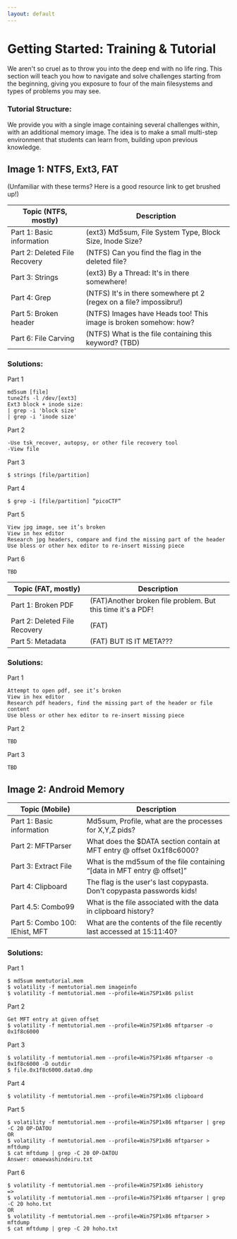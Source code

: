 ```yaml
---
layout: default
---
```


# Getting Started: Training & Tutorial

We aren't so cruel as to throw you into the deep end with no life ring. 
This section will teach you how to navigate and solve challenges starting from the beginning,
giving you exposure to four of the main filesystems and types of problems you may see.


### Tutorial Structure: 

We provide you with a single image containing several challenges within, with an additional memory image. 
The idea is to make a small multi-step environment that students can learn from, building upon previous knowledge.

## Image 1: NTFS, Ext3, FAT

(Unfamiliar with these terms? Here is a good resource link to get brushed up!)

| Topic (NTFS, mostly)          |  Description                                                       |
| ------------                  |-----------------                                                   |
| Part 1: Basic information     | (ext3) Md5sum, File System Type, Block Size, Inode Size?           |
| Part 2: Deleted File Recovery | (NTFS) Can you find the flag in the deleted file?                  |
| Part 3: Strings               | (ext3) By a Thread: It's in there somewhere!                       |
| Part 4: Grep                  | (NTFS) It's in there somewhere pt 2 (regex on a file? impossibru!) |
| Part 5: Broken header         | (NTFS) Images have Heads too! This image is broken somehow: how?   |
| Part 6: File Carving          | (NTFS) What is the file containing this keyword? (TBD)             |

### Solutions:

Part 1

```
md5sum [file]
tune2fs -l /dev/[ext3]
Ext3 block + inode size:
| grep -i 'block size'
| grep -i ‘inode size'
```

Part 2

```
-Use tsk_recover, autopsy, or other file recovery tool
-View file
```

Part 3

`
$ strings [file/partition]
`

Part 4

`
$ grep -i [file/partition] “picoCTF“
`

Part 5

```
View jpg image, see it’s broken
View in hex editor
Research jpg headers, compare and find the missing part of the header
Use bless or other hex editor to re-insert missing piece
```

Part 6

`
TBD
`


| Topic (FAT, mostly)           |  Description                                                       |
| ------------                  |-----------------                                                   |
| Part 1: Broken PDF            | (FAT)Another broken file problem. But this time it's a PDF!        |
| Part 2: Deleted File Recovery | (FAT)                                                              |
| Part 5: Metadata              | (FAT) BUT IS IT META???                                            |


### Solutions:

Part 1

```
Attempt to open pdf, see it’s broken
View in hex editor
Research pdf headers, find the missing part of the header or file content
Use bless or other hex editor to re-insert missing piece
```

Part 2

`
TBD
`

Part 3

`
TBD
`

## Image 2: Android Memory

| Topic (Mobile)                |  Description                                                       |
| ------------                  |-----------------                                                   |
| Part 1: Basic information     | Md5sum, Profile, what are the processes for X,Y,Z pids?     |
| Part 2: MFTParser             | What does the $DATA section contain at MFT entry @ offset 0x1f8c6000? |
| Part 3: Extract File          | What is the md5sum of the file containing “[data in MFT entry @ offset]”|
| Part 4: Clipboard             | The flag is the user's last copypasta. Don't copypasta passwords kids!|
| Part 4.5: Combo99             | What is the file associated with the data in clipboard history?   |
| Part 5: Combo 100: IEhist, MFT| What are the contents of the file recently last accessed at 15:11:40?|

### Solutions:

Part 1

```
$ md5sum memtutorial.mem
$ volatility -f memtutorial.mem imageinfo
$ volatility -f memtutorial.mem --profile=Win7SP1x86 pslist
```

Part 2

```
Get MFT entry at given offset
$ volatility -f memtutorial.mem --profile=Win7SP1x86 mftparser -o 0x1f8c6000
```

Part 3

```
$ volatility -f memtutorial.mem --profile=Win7SP1x86 mftparser -o 0x1f8c6000 -D outdir 
$ file.0x1f8c6000.data0.dmp
```

Part 4

`
$ volatility -f memtutorial.mem --profile=Win7SP1x86 clipboard
`

Part 5

```
$ volatility -f memtutorial.mem --profile=Win7SP1x86 mftparser | grep -C 20 OP-DATOU
OR
$ volatility -f memtutorial.mem --profile=Win7SP1x86 mftparser > mftdump
$ cat mftdump | grep -C 20 OP-DATOU
Answer: omaewashindeiru.txt
```

Part 6

```
$ volatility -f memtutorial.mem --profile=Win7SP1x86 iehistory
=>
$ volatility -f memtutorial.mem --profile=Win7SP1x86 mftparser | grep -C 20 hoho.txt
OR
$ volatility -f memtutorial.mem --profile=Win7SP1x86 mftparser > mftdump
$ cat mftdump | grep -C 20 hoho.txt
```
